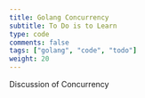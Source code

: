 ```yaml
---
title: Golang Concurrency
subtitle: To Do is to Learn
type: code
comments: false
tags: ["golang", "code", "todo"]
weight: 20
---
```

Discussion of Concurrency


